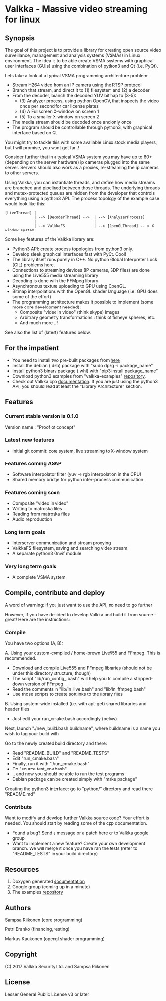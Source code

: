 # Valkka - Massive video streaming for linux

## Synopsis
The goal of this project is to provide a library for creating open source video surveillance, management and analysis systems (VSMAs) in Linux environment.  The idea is to be able create VSMA systems with graphical user interfaces (GUIs) using the combination of python3 and Qt (i.e. PyQt).

Lets take a look at a typical VSMA programming architecture problem:
- Stream H264 video from an IP camera using the RTSP protocol
- Branch that stream, and direct it to (1) filesystem and (2) a decoder
- From the decoder, branch the decoded YUV bitmap to (3-5):
  - (3) Analyzer process, using python OpenCV, that inspects the video once per second for car license plates
  - (4) A Fullscreen X-window on screen 1
  - (5) To a smaller X-window on screen 2
- The media stream should be decoded once and only once
- The program should be controllable through python3, with graphical interface based on Qt

You might try to tackle this with some available Linux stock media players, but I will promise, you wont get far..!

Consider further that in a typical VSMA system you may have up to 60+ (depending on the server hardware) ip cameras plugged into the same server.  Servers should also work as a proxies, re-streaming the ip cameras to other servers.

Using Valkka, you can instantiate threads, and define how media streams are branched and pipelined between those threads.  The underlying threads and mutex-protected queues are hidden from the developer that controls everything using a python3 API.  The process topology of the example case would look like this:


    [LiveThread] |
                 | --> [DecoderThread] -->  | --> [AnalyzerProcess] 
                 |                          |
                 | --> ValkkaFS             | --> [OpenGLThread] -- > X window system

             
Some key features of the Valkka library are:
- Python3 API: create process topologies from python3 only.  
- Develop sleek graphical interfaces fast with PyQt.  Cool!
- The library itself runs purely in C++.  No python Global Interpreter Lock (GIL) problems here.
- Connections to streaming devices (IP cameras, SDP files) are done using the Live555 media streaming library
- Decoding is done with the FFMpeg library
- Asynchronous texture uploading to GPU using OpenGL.  
- Bitmap interpolations with the OpenGL shader language (i.e. GPU does some of the effort)
- The programming architecture makes it possible to implement (some more core development needed):
  - Composite "video in video" (think skype) images
  - Arbitrary geometry transformations : think of fisheye spheres, etc.
  - And much more .. !

See also the list of (latest) features below.

## For the impatient
- You need to install two pre-built packages from [here](https://elsampsa.github.io/valkka-core/downloads)
- Install the debian (.deb) package with "sudo dpkg -i package_name"
- Install python3 binary package (.whl) with "pip3 install package_name"
- Download python3 examples from "valkka-examples" [repository](https://github.com/elsampsa/valkka-examples).
- Check out Valkka cpp [documentation](https://elsampsa.github.io/valkka-core/).  If you are just using the python3 API, you should read at least the "Library Architecture" section.

## Features

### Current stable version is 0.1.0  
Version name : "Proof of concept"

### Latest new features
- Initial git commit: core system, live streaming to X-window system

### Features coming ASAP
- Software interpolator filter (yuv => rgb interpolation in the CPU)
- Shared memory bridge for python inter-process communication

### Features coming soon
- Composite "video in video"
- Writing to matroska files
- Reading from matroska files
- Audio reproduction

### Long term goals
- Interserver communication and stream proxying
- ValkkaFS filesystem, saving and searching video stream
- A separate python3 Onvif module

### Very long term goals
- A complete VSMA system

## Compile, contribute and deploy

A word of warning: if you just want to use the API, no need to go further

However, if you have decided to develop Valkka and build it from source - great!  Here are the instructions:

### Compile

You have two options (A, B):

A. Using your custom-compiled / home-brewn Live555 and FFmpeg.  This is recommended.
  - Download and compile Live555 and FFmpeg libraries (should not be under this directory structure, though)
  - The script "lib/run_config_.bash" will help you to compile a stripped-down version of FFmpeg
  - Read the comments in "lib/ln_live.bash" and "lib/ln_ffmpeg.bash"
  - Use those scripts to create softlinks to the library files

B. Using system-wide installed (i.e. with apt-get) shared libraries and header files
  - Just edit your run_cmake.bash accordingly (below)

Next, launch "./new_build.bash buildname", where buildname is a name you wish to tag your build with

Go to the newly created build directory and there:
  - Read "README_BUILD" and "README_TESTS"
  - Edit "run_cmake.bash"
  - Finally, run it with "./run_cmake.bash"
  - Do "source test_env.bash"
  - .. and now you should be able to run the test programs
  - Debian package can be created simply with "make package"

Creating the python3 interface: go to "python/" directory and read there "README.md"

### Contribute

Want to modify and develop further Valkka source code?  Your effort is needed.  You should start by reading some of the cpp documentation.

- Found a bug?  Send a message or a patch here or to Valkka google group
- Want to implement a new feature?  Create your own development branch.  We will merge it once you have ran the tests (refer to "README_TESTS" in your build directory)

## Resources
1. Doxygen generated [documentation](https://elsampsa.github.io/valkka-core/)
2. Google group (coming up in a minute)
3. The examples [repository](https://github.com/elsampsa/valkka-examples)

## Authors
Sampsa Riikonen (core programming)

Petri Eranko (financing, testing)

Markus Kaukonen (opengl shader programming)

## Copyright
(C) 2017 Valkka Security Ltd. and Sampsa Riikonen

## License
Lesser General Public License v3 or later

